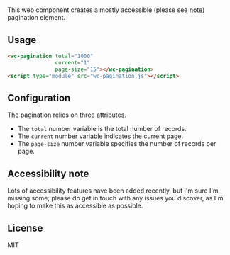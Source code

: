 # <wc-pagination>

This web component creates a mostly accessible (please see [note](#accessibility_note)) pagination element.

## Usage

```html
<wc-pagination total="1000"
               current="1"
               page-size="15"></wc-pagination>
<script type="module" src="wc-pagination.js"></script>
```
## Configuration

The pagination relies on three attributes.

* The `total` number variable is the total number of records.
* The `current` number variable indicates the current page.
* The `page-size` number variable specifies the number of records per page.

## <a id="accessibility_note">Accessibility note</a>

Lots of accessibility features have been added recently, but I'm sure I'm missing some; please do get in touch with any issues you discover, as I'm hoping to make this as accessible as possible.

## License

MIT
